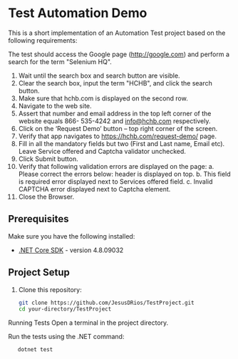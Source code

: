 # Test Automation Demo

This is a short implementation of an Automation Test project based on the following requirements:

The test should access the Google page (http://google.com) and perform a search for the term
"Selenium HQ".
1. Wait until the search box and search button are visible.
2. Clear the search box, input the term "HCHB", and click the search button.
3. Make sure that hchb.com is displayed on the second row.
4. Navigate to the web site.
5. Assert that number and email address in the top left corner of the website equals 866-
535-4242 and info@hchb.com respectively.
6. Click on the ‘Request Demo’ button – top right corner of the screen.
7. Verify that app navigates to https://hchb.com/request-demo/ page.
8. Fill in all the mandatory fields but two (First and Last name, Email etc). Leave Service
offered and Captcha validator unchecked.
9. Click Submit button.
10. Verify that following validation errors are displayed on the page:
a. Please correct the errors below: header is displayed on top.
b. This field is required error displayed next to Services offered field.
c. Invalid CAPTCHA error displayed next to Captcha element.
11. Close the Browser.

## Prerequisites

Make sure you have the following installed:

- [.NET Core SDK](https://dotnet.microsoft.com/download) - version 4.8.09032

## Project Setup

1. Clone this repository:

   ```bash
   git clone https://github.com/JesusDRios/TestProject.git
   cd your-directory/TestProject
   ```

Running Tests
Open a terminal in the project directory.

Run the tests using the .NET command:
```
   dotnet test
```
